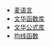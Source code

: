 * [麦语言](wenhua_mylanguage.md)
* [文华函数库](wenhua_all_function.md)
* [文华公式库](wenhua_all_formular.md)
* [均线函数](ma_doc.md)